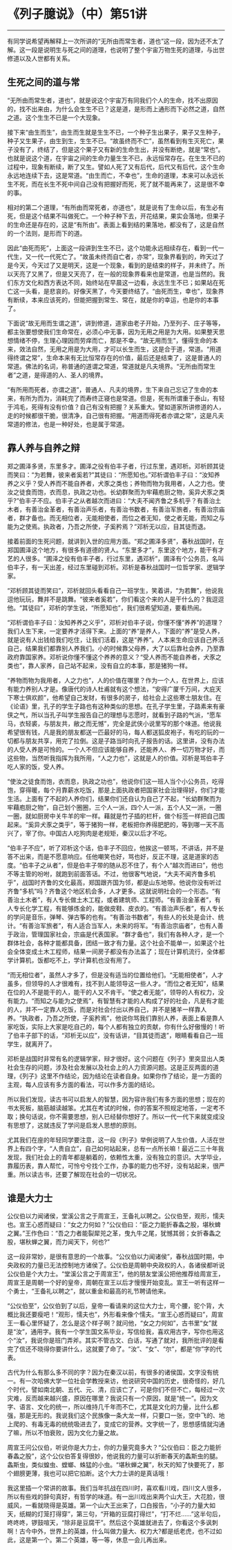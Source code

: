 # 《列子臆说》（中）第51讲

------

有同学说希望再解释上一次所讲的“无所由而常生者，道也”这一段，因为还不太了解。这一段是说明生与死之间的道理，也说明了整个宇宙万物生死的道理，与出世修道以及人世都有关系。

## 生死之间的道与常

“无所由而常生者，道也”，就是说这个宇宙万有同我们个人的生命，找不出原因的，找不出来由，为什么会生生不已？这是道，是形而上通形而下必然之道，自然之道。这个生生不已是一个大现象。

接下来“由生而生”，由生而生就是生生不已，一个种子生出果子，果子又生种子，种子又生果子，由生到生，生生不已。“故虽终而不亡”，虽然看到有生灭死亡，果子没有了，终结了，但是这个果子又有新的生命生出，并没有断绝，就是“常也”。也就是说这个道，在宇宙之间的生命力量生生不已，永远恒常存在。在生生不已的过程中，现象有断续，断了又生。譬如人死了又有后代，后代又有后代，这个生命永远地连续下去，这是常道。“由生而亡，不幸也”，生命的道理，本来可以永远长生不死，而在长生不死中间自己没有把握好而死，死了就不能再来了，这是很不幸的事。

相对的第二个道理，“有所由而常死者，亦道也”，就是说有了生命以后，有生必有死，但是这个结果不叫做死亡。一个种子种下去，开花结果，果实会落地，但果子的生命还是存在的，这是“有所由”。表面上看到结的果落地，都没有了，这是自然的一个法则，是形而下的道。

因此“由死而死”，上面这一段讲到生生不已，这个功能永远相续存在，看到一代一代生，又一代一代死亡了。“故虽未终而自亡者，亦常”，现象界看到的，昨天过了是今天，今天过了又是明天，这是一个现象，看到的是结束的样子，并未终了。所以天亮了又黑了，但是又天亮了，在一般的现象界看来也是常道，也是当然的。我们东方文化和西方表达不同，始终站在早晨这一边看，永远生生不已；如果站在死亡这一头看，是悲哀的。好像天黑了，今天要终结了。“由死而生，幸也”，现象界有断续，本来应该死的，但能把握到常生、常在，就是你的幸运，也是你的本事了。

下面说“故无用而生谓之道”，讲到修道，道家由老子开始，乃至列子、庄子等等，都主张要想使我们生命常在，必须心中无事，因为无用之用是为大用。如果整天思想情绪不停，生理心理因而劳痒而亡，那是不幸。“故无用而生”，懂得生命的本来，效法自然，无用之用是为大用，才可以长生而生，这是合于道，常道。“用道得终谓之常”，生命本来有无比恒常存在的价值，最后还是结束了，这是普通人的常道。佛法的名词，称普通的道谓之常道，常道就是凡夫境界。“无所由而常生者”之道，是得道的人、圣人的境界。

“有所用而死者，亦谓之道”，普通人、凡夫的境界，生下来自己忘记了生命的本来，有所为而为，消耗完了而寿终正寝也是常道。但是，死有所谓重于泰山，有轻于鸿毛，死得有没有价值？自己有没有把握？关系重大。譬如道家所讲修道的人，走的时候都很干脆，很清净，自己很有把握。“用道而得死者亦谓之常”，这是凡夫常道的修法，也是一种好处，也是属于常道。

## 靠人养与自养之辩

郑之圃泽多贤，东里多才。圃泽之役有伯丰子者，行过东里，遇邓析。邓析顾其徒而笑曰：“为若舞，彼来者奚若?”其徒曰：“所愿知也。”邓析谓伯丰子曰：“汝知养养之义乎？受人养而不能自养者，犬豕之类也；养物而物为我用者，人之力也。使汝之徒食而饱，衣而息，执政之功也。长幼群聚而为牢藉庖厨之物，奚异犬豕之类乎?”伯丰子不应。伯丰子之从者越次而进曰：“大夫不闻齐鲁之多机乎？有善治土木者，有善治金革者，有善治声乐者，有善治书数者，有善治军旅者，有善治宗庙者，群才备也。而无相位者，无能相使者，而位之者无知，使之者无能，而知之与能为之使焉。执政者，乃吾之所使，子奚矜焉？”邓析无以应，目其徒而退。

接着前面的生死问题，就讲到入世的应用方面。“郑之圃泽多贤”，春秋战国时，在郑国圃泽这个地方，有很多有道德的贤人。“东里多才”，东里这个地方，能干有才艺的人很多。“圃泽之役有伯丰子者，行过东里，遇邓析”，圃泽有个公务员，名叫伯丰子，有一天出差，经过东里碰到邓析。邓析是春秋战国时一位哲学家、逻辑学家。

“邓析顾其徒而笑曰”，邓析就回头看看自己一班学生，笑着讲，“为若舞”，他说我逗他玩玩，舞并不是跳舞。“彼来者奚若”，你们看这个来的人是干什么的？我逗逗他。“其徒曰”，邓析的学生说，“所愿知也”，我们很希望知道，要看热闹。

“邓析谓伯丰子曰：汝知养养之义乎”，邓析对伯丰子说，你懂不懂“养养”的道理？我们人生下来，一定要养才活得下来。上面的“养”是养人，下面的“养”是受人养，就是说有人出钱给我们吃住，让我们活着，这是“养养”。人本来生命应该自己养活自己，结果我们都靠别人养我们。小的时候靠父母养，大了以后靠社会养，乃至靠政府靠国家养。邓析说你懂不懂这个养养的意义？“受人养而不能自养者，犬豕之类也”，靠人家养，自己站不起来，没有自立的本事，那是猪狗一样。

“养物而物为我用者，人之力也”，人的价值在哪里？作为一个人，在世界上，应该有能力养别人才是。像唐代的诗人杜甫就有这个想法，“安得广厦千万间，大庇天下寒士俱欢颜”，他希望自己发财，有很多的房子，给社会上这些寒士朋友住。在《论语》里，孔子的学生子路也有这种类似的思想。在孔子学生里，子路素来有豪侠之气，所以当孔子叫学生报告自己的理想与志愿时，就看到子路的气派，“愿车马，衣轻裘，与朋友共，敝之而无憾”，完全是武侠小说里写的那个味道。他说我希望很有钱，凡是我的朋友都送一匹最好的马，每人都送狐皮袍子，有吃的玩的一切都与朋友共享，用完了拉倒。这是子路当时向孔子报告的话。这里讲，没有办法的人受人养是可怜的。一个人不但应该能够自养，还能养人、养一切万物才好，而这些物，当然听我指挥为我所用，“人之力也”，这就是人的价值。邓析是骂伯丰子吃人家的饭，受人养。

“使汝之徒食而饱，衣而息，执政之功也”，他说你们这一班人当个小公务员，吃得饱，穿得暖，每个月靠薪水吃饭，那是上面执政者把国家社会治理得好，你们才能生活。上面有了不起的人养你们，结果你们还自认为自己了不起，“长幼群聚而为牢藉庖厨之物”，自己划个圈圈，三个人一派，四个人一派，五个人又一派，一圈一圈，就如厨房中关牛羊的牢一样。藉就是竹子插的栏杆，做个标签一样把自己围起来。“奚异犬豕之类乎”，等于猪狗一样，老板把你养得肥肥的，等到哪一天不高兴了，宰了你。中国古人吃狗肉是老规矩，秦汉以后才不吃。

“伯丰子不应”，听了邓析这个话，伯丰子不回应，他挨这一顿骂，不讲话，并不是答不出来，而是不愿意响应。任他嘲笑也好，骂也好，反正不理，这是道家的态度。“伯丰子之从者”，但是伯丰子带的随从忍不住了，有个人“越次而进曰”，他也不等主管的吩咐，就跑到前面答话。不过，他很客气地说，“大夫不闻齐鲁多机乎”，战国时齐鲁的文化最高，郑国跟齐国为邻，都是山东地带。他说你没有听过齐鲁“多机”吗？齐鲁这个地区机会多，人才更多。这就说明社会的一个形态。“有善治土木者”，有人专长做土木工程，或者建筑师、工程师。“有善治金革者”，有人专长化学工程，有能够炼金的，能做皮鞋、皮衣的。“有善治声乐者”，有人专长的学问是音乐，弹琴、弹古筝的也有。“有善治书数者”，有些人的长处是会计、统计。“有善治军旅者”，有人适合当军人，未来的将军。“有善治宗庙者”，也有人善于政治，管理国家社会，宗庙是代表国家。“群才备也”，我们有各种人才，是一个群体社会，各种才能都具备，团结一致才有力量。这个社会不能单一，如果这个社会全体变成土木工程师，结果一间房子都没有办法盖了；现在计算机流行，全体都学计算机，饭都吃不上，学计算机也没有用了。

“而无相位者”，虽然人才多了，但是没有适当的位置给他们。“无能相使者”，人才虽多，但领导的人才很难有，找不到人能领导这一些人才。“而位之者无知”，结果在位的人不是能干的人，能干的人又不肯干。“使之者无能”，领导的人有权力，没有能力。“而知之与能为之使焉”，有智慧有才能的人构成了好的社会，凡是有才能的人，并不一定靠人吃饭，而是对社会付出以养自己，并不是猪羊一样靠人养。“执政者，乃吾之所使，子奚矜焉”，他说你骂我们靠别人养，表面上看是靠人家吃饭，实际上大家是吃自己的，每个人都有独立的贡献，你有什么好傲慢的！听了伯丰子部下的话，“邓析无以应”，没有话讲，“目其徒而退”，眼睛看看自己一班学生，就离开了。

邓析是战国时非常有名的逻辑学家，辩才很好。这个问题在《列子》里突显出人类社会生存的问题，涉及社会发展以及社会上的人力资源问题。这是正反两面的道理，《列子》这里不作结论，因为结论在读者自身。如果你作了结论，是一方面的主观，每人应该有多方面的看法，可以作多方面的结论。

所以我们发现，读古书可以启发人的智慧，因为容许我们有多方面的思想；现在的书太死板，脑筋越读越笨。尤其在考试的时候，你的答案不照规定地答，一定考不取；换句话说，你不需要思想，别人已经替你想好了。所以一代一代下来就变成没有思想了，这就违反了学问是启发人思想的原则。

尤其我们在座的年轻同学要注意，这一段《列子》举例说明了人生价值，人活在世界上有四个字，“人贵自立”，自己如何站起来，总有一点所长嘛！最近二三十年我发现，我们社会上的青年都是躺着的，依赖性太重，没有独立的意识。大学毕业，靠履历表，靠人帮忙，可怜兮兮找个工作，办事的能力也不好，没有站起来，很严重。所以读古书，还要了解现在社会的一切状况。

## 谁是大力士

公仪伯以力闻诸侯，堂溪公言之于周宣王，王备礼以聘之。公仪伯至，观形，懦夫也。宣王心惑而疑曰：“女之力何如？”公仪伯曰：“臣之力能折春螽之股，堪秋蜱之翼。”王作色曰：“吾之力者能裂犀兕之革，曳九牛之尾，犹憾其弱；女折春螽之股，堪秋蝉之翼，而力闻天下，何也?”

这一段非常妙，是很有意思的一个故事。“公仪伯以力闻诸侯”，春秋战国时期，中央政权的力量已无法控制地方诸侯了。公仪伯是周朝中央政权的人，各诸侯都听说公仪伯是个大力士。“堂溪公言之于周宣王”，他的朋友堂溪公把他推荐给周宣王，周宣王是周朝一个好的皇帝，周朝在宣王以后才慢慢开始变乱。宣王一听有这样一个勇士，“王备礼以聘之”，就以重金和最高的礼节聘请他来。

“公仪伯至”，公仪伯到了以后，皇帝一看请来的这位大力士，弯个腰，驼个背，大概比我还要瘦吧！“观形，懦夫也”，外形看来像个懦夫。“宣王心惑而疑曰”，周宣王一看心里怀疑了，怎么是这个样子啊？就问他，“女之力何如”，古书里“女”就是“汝”，通用字。我有一个学生国文系毕业，写信给我，喜欢用古字，写你也用这个“汝”，我说你是班门弄斧。其实不管古文、白话，写通了就对，我所批评的是看完了信还不晓得你要讲什么，这就要了命了。“汝”、“女”、“尔”，都是“你”字的代表。

古代为什么有那么多不同的字？因为在秦汉以前，有很多的诸侯国，文字没有统一。有一次哈佛大学一位社会学教授来访，他说研究中国的历史，很奇怪的，好几个时代，譬如南北朝、五代、元、清，应该亡了，可是你们不但不亡，每经过一次灾难，反而越来越兴盛，原因在哪里？我说只有一个原因，就是“统一”。因为文字、语言、文化的统一，所以维持几千年而不亡，尤其是文化的力量，比什么都强，那是无形的。我说我们这个民族像一条大龙一样，只要口一张，空中飞的、地上爬的、有毒无毒的统统吸进去了，变成它的营养。文字统一了，思想感情就沟通了嘛，所以不怕衰败，因为文化力量之故。

周宣王问公仪伯，听说你是大力士，你的力量究竟多大？“公仪伯曰：臣之力能折春螽之股”，这个公仪伯答复得很妙，他说我的力量可以折断春天的螽斯虫的腿。螽斯虫，类似蝗虫、螳螂、蛛猛的小虫。“堪秋蝉之翼”，秋天的知了快要死了，那个翅膀更薄，我也可以把它掐断。这个大力士讲的是真话哦！

我这里插一个常讲的故事。我们当年抗战在四川时，喜欢看川戏，四川文人很多，所以有些戏的辞句真好，有哲学的味道。有一出川戏出来两个山大王，大花脸，很威风，一看就晓得是英雄。第一个山大王出来了，口白报告，“小子的力量大如天，纸糊的灯笼打得穿”，第三句，“开箱的豆腐打得烂”，“打不烂……”这半句后，咚咚咚，锣鼓喧天，“除非是豆腐干”。然后这个英雄就进去了，你看这个多讽刺啊！古今中外，世界上的英雄，什么叫做力量大、权力大?都是纸老虎，也不过如此，这是第一个。第二个英雄，等一等，休息一会儿再出来。